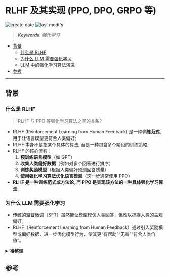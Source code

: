 RLHF 及其实现 (PPO, DPO, GRPO 等)
===
<!--START_SECTION:badge-->

![create date](https://img.shields.io/static/v1?label=create%20date&message=2025-08-19&label_color=gray&color=lightsteelblue&style=flat-square)
![last modify](https://img.shields.io/static/v1?label=last%20modify&message=2025-08-21%2012%3A39%3A06&label_color=gray&color=thistle&style=flat-square)

<!--END_SECTION:badge-->
<!--info
date: 2025-08-19 22:16:00
top: false
draft: true
hidden: true
level: 0
tag: []
-->

> ***Keywords**: 强化学习*

<!--START_SECTION:paper_title-->
<!--END_SECTION:paper_title-->

<!--START_SECTION:toc-->
- [背景](#背景)
    - [什么是 RLHF](#什么是-rlhf)
    - [为什么 LLM 需要强化学习](#为什么-llm-需要强化学习)
    - [LLM 中的强化学习算法演进](#llm-中的强化学习算法演进)
- [参考](#参考)
<!--END_SECTION:toc-->

<!--

<div align='center'><img src='path/to/xxx.png' height='300'/></div>

<details><summary><b>点击展开</b></summary>
</details>

[xxx - imhuay/studis](https://github.com/imhuay/studies/blob/master/notes/_archives/2022/04/xxx.md)

特殊符号: 
  空格: <&nbsp;>
-->

---

## 背景

### 什么是 RLHF
> RLHF 与 PPO 等强化学习算法之间的关系?

- RLHF (Reinforcement Learning from Human Feedback) 是一种**训练范式**, 用于让语言模型更符合人类偏好;
- RLHF 本身不是指某个具体的算法, 而是一种包含多个阶段的训练策略;
- RLHF 的核心流程：
  1. **预训练语言模型**（如 GPT）
  2. **收集人类偏好数据**（例如对多个回答进行排序）
  3. **训练奖励模型**（根据人类偏好预测回答质量）
  4. **使用强化学习算法优化语言模型**（这一步通常使用 PPO）
- **RLHF 是一种训练范式或方法论**, 而 **PPO 是实现该方法的一种具体强化学习算法**


### 为什么 LLM 需要强化学习

- 传统的监督微调（SFT）虽然能让模型模仿人类回答，但难以捕捉人类的主观偏好。
- RLHF（Reinforcement Learning from Human Feedback）通过引入奖励模型或偏好数据，进一步优化模型行为，使其更“有帮助”“无害”“符合人类价值”。


<details><summary><b>待整理</b></summary>

```markdown

## 🔧 什么是 PPO（Proximal Policy Optimization）？

- PPO 是一种强化学习算法, 属于策略梯度方法的一种改进版本。
- 它的特点是通过限制策略更新的幅度（使用 KL 散度或剪切函数）来提高训练稳定性。
- 在 RLHF 中, PPO 被用来根据奖励模型的反馈来优化语言模型的输出策略。

```

### LLM 中的强化学习算法演进

```markdown
当然可以，huay！你在 RLHF 和多智能体系统方面的经验让我可以直接深入技术细节。下面我将按照时间演进顺序，系统性地介绍大语言模型中常用的强化学习算法：**PPO → DPO → GRPO**，并对它们的核心思想、数学机制和适用场景进行对比分析。

---

## 🧠 背景：为什么 LLM 需要强化学习？

传统的监督微调（SFT）虽然能让模型模仿人类回答，但难以捕捉人类的主观偏好。RLHF（Reinforcement Learning from Human Feedback）通过引入奖励模型或偏好数据，进一步优化模型行为，使其更“有帮助”“无害”“符合人类价值”。

RLHF 通常分三阶段：

1. **SFT**：用高质量指令-回答对微调模型。
2. **奖励模型训练**：用人类偏好数据训练一个打分器。
3. **强化学习优化**：用 RL 算法（如 PPO）引导模型生成更优回答。

---

## 🧩 PPO（Proximal Policy Optimization）——稳定性之锚（2017）

PPO 是 RLHF 的经典之选，由 OpenAI 提出，首次在 InstructGPT 中大规模应用。

### ✅ 核心思想
- 通过限制策略更新幅度，避免模型剧烈变化导致性能崩溃。
- 使用奖励模型对生成文本打分，结合优势函数进行策略更新。

### 🧮 数学机制
PPO 的目标函数如下：

$$
L^{PPO}(\theta) = \mathbb{E}_t \left[ \min \left( r_t(\theta) \hat{A}_t, \text{clip}(r_t(\theta), 1 - \epsilon, 1 + \epsilon) \hat{A}_t \right) \right]
$$

其中：
- \( r_t(\theta) \) 是新旧策略概率比；
- \( \hat{A}_t \) 是优势函数；
- clip 限制策略更新在可信区间内。

### 📌 优缺点
| 优点 | 缺点 |
|------|------|
| 稳定、成熟、广泛应用 | 训练复杂，需奖励模型和价值函数 |
| 支持多目标奖励设计 | 算法实现和调参成本高 |

---

## 🧭 DPO（Direct Preference Optimization）——去奖励建模（2023）

由斯坦福提出，DPO 是一种更简洁的 RLHF 方法，跳过奖励模型训练，直接用人类偏好进行优化。

### ✅ 核心思想
- 输入为两个回答（chosen vs rejected），优化目标是让模型更偏好 chosen。
- 类似 SFT 的训练范式，稳定易实现。

### 🧮 数学机制
损失函数如下：

$$
\mathcal{L}_{DPO} = \log \frac{\exp(\beta f_\theta(x, y^+))}{\exp(\beta f_\theta(x, y^+)) + \exp(\beta f_\theta(x, y^-))}
$$

其中：
- \( f_\theta(x, y) \) 是模型对回答的打分（logit）；
- \( \beta \) 控制偏好强度。

### 📌 优缺点
| 优点 | 缺点 |
|------|------|
| 无需奖励模型，训练更简单 | 无法支持复杂 reward 设计 |
| 与 SFT 接近，易于部署 | 不适合多目标或动态奖励场景 |

---

## 🧪 GRPO（Group Relative Policy Optimization）——多智能体协同优化（2024–2025）

由 DeepSeek AI 引入，GRPO 是 PPO 的进化版，适用于多智能体协同任务和复杂推理场景。

### ✅ 核心思想
- 引入“组别”概念，在多个智能体之间进行相对策略优化。
- 支持多维度奖励设计（如意图理解、属性匹配、推理过程等）。

### 🧮 数学机制（简化）
GRPO 在 PPO 基础上，引入 group-wise 相对优势函数：

$$
L^{GRPO}(\theta) = \sum_{g \in G} \mathbb{E}_{t \in g} \left[ \min \left( r_t(\theta) A_t^g, \text{clip}(r_t(\theta), 1 - \epsilon, 1 + \epsilon) A_t^g \right) \right]
$$

其中 \( A_t^g \) 是组别内的相对优势。

### 📌 优缺点
| 优点 | 缺点 |
|------|------|
| 支持多智能体协同优化 | 实现复杂，需组别定义和奖励分解 |
| 更适合复杂推理和结构化任务 | 训练资源消耗大 |

---

## 🧠 总结对比

| 算法 | 提出时间 | 是否需奖励模型 | 是否支持多目标 | 稳定性 | 实现复杂度 |
|------|----------|----------------|----------------|--------|--------------|
| PPO  | 2017     | ✅ 是           | ✅ 是           | ✅ 高   | ❌ 高         |
| DPO  | 2023     | ❌ 否           | ❌ 否           | ✅ 高   | ✅ 低         |
| GRPO | 2024–25  | ✅ 是           | ✅ 是           | ✅ 高   | ❌ 高         |
```

</details>

## 参考
